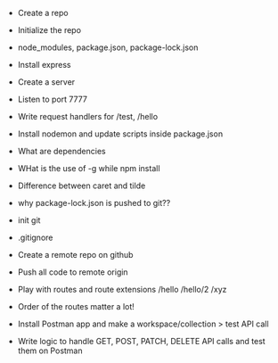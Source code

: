 - Create a repo
- Initialize the repo
- node_modules, package.json, package-lock.json
- Install express
- Create a server
- Listen to port 7777
- Write request handlers for /test, /hello
- Install nodemon and update scripts inside package.json
- What are dependencies
- WHat is the use of -g while npm install 
- Difference between caret and tilde

- why package-lock.json is pushed to git?? 

- init git
- .gitignore
- Create a remote repo on github
- Push all code to remote origin
- Play with routes and route extensions /hello /hello/2 /xyz
- Order of the routes matter a lot! 
- Install Postman app and make a workspace/collection > test API call
- Write logic to handle GET, POST, PATCH, DELETE API calls and test them on Postman

